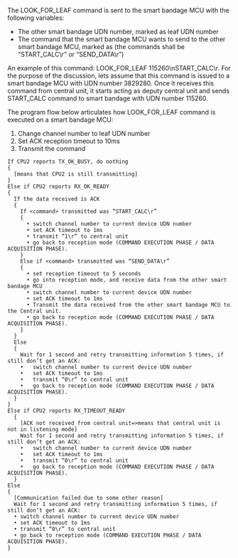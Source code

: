 The LOOK_FOR_LEAF command is sent to the smart bandage MCU with the following variables:
-	The other smart bandage UDN number, marked as leaf UDN number
-	The command that the smart bandage MCU wants to send to the other smart bandage MCU, marked as <command> (the commands shall be “START_CALC\r” or “SEND_DATA\r”)

An example of this command: LOOK_FOR_LEAF 115260\nSTART_CALC\r. For the purpose of the discussion, lets assume that this command is issued to a smart bandage MCU with UDN number 3829280. Once it receives this command from central unit, it starts acting as deputy central unit and sends START_CALC command to smart bandage with UDN number 115260.

The program flow below articulates how LOOK_FOR_LEAF command is executed on a smart bandage MCU:
1)	Change channel number to leaf UDN number
2)	Set ACK reception timeout to 10ms
3)	Transmit the command
```
If CPU2 reports TX_OK_BUSY, do nothing
{
  [means that CPU2 is still transmitting]
}
Else if CPU2 reports RX_OK_READY
{
  If the data received is ACK
  {
    If <command> transmitted was “START_CALC\r”
    {
      •	switch channel number to current device UDN number
      •	set ACK timeout to 1ms
      •	transmit “1\r” to central unit
      •	go back to reception mode (COMMAND EXECUTION PHASE / DATA ACQUISITION PHASE).
    }
    Else if <command> transmitted was “SEND_DATA\r”
    {
      •	set reception timeout to 5 seconds
      •	go into reception mode, and receive data from the other smart bandage MCU
      •	switch channel number to current device UDN number
      •	set ACK timeout to 1ms
      •	Transmit the data received from the other smart bandage MCU to the Central unit.
      •	go back to reception mode (COMMAND EXECUTION PHASE / DATA ACQUISITION PHASE).
    }
  }
  Else
  {
    Wait for 1 second and retry transmitting information 5 times, if still don’t get an ACK:
    •	switch channel number to current device UDN number
    •	set ACK timeout to 1ms
    •	transmit “0\r” to central unit
    •	go back to reception mode (COMMAND EXECUTION PHASE / DATA ACQUISITION PHASE).
  }
}
Else if CPU2 reports RX_TIMEOUT_READY
  {
    [ACK not received from central unit=>means that central unit is not in listening mode]
    Wait for 1 second and retry transmitting information 5 times, if still don’t get an ACK:
    •	switch channel number to current device UDN number
    •	set ACK timeout to 1ms
    •	transmit “0\r” to central unit
    •	go back to reception mode (COMMAND EXECUTION PHASE / DATA ACQUISITION PHASE).
  }
Else
{
  [Communication failed due to some other reason]
  Wait for 1 second and retry transmitting information 5 times, if still don’t get an ACK:
  •	switch channel number to current device UDN number
  •	set ACK timeout to 1ms
  •	transmit “0\r” to central unit
  •	go back to reception mode (COMMAND EXECUTION PHASE / DATA ACQUISITION PHASE).
}

